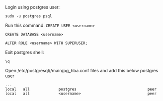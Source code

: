 Login using postgres user:

`sudo -u postgres psql`

Run this command:
`CREATE USER <username>`

`CREATE DATABASE <username>`

`ALTER ROLE <username> WITH SUPERUSER;`

Exit postgres shell:

`\q`

Open /etc/postgresql/<version>/main/pg_hba.conf files and add this below postgres user
```
...
local   all             postgres                                peer
local   all             <username>                              peer
```

